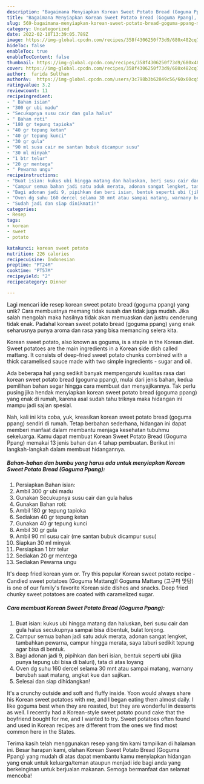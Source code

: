 ```yaml
---
description: "Bagaimana Menyiapkan Korean Sweet Potato Bread (Goguma Ppang), Menggugah Selera"
title: "Bagaimana Menyiapkan Korean Sweet Potato Bread (Goguma Ppang), Menggugah Selera"
slug: 569-bagaimana-menyiapkan-korean-sweet-potato-bread-goguma-ppang-menggugah-selera
category: Uncategorized
date: 2022-02-10T13:39:05.789Z
image: https://img-global.cpcdn.com/recipes/358f4306250f73d9/680x482cq70/korean-sweet-potato-bread-goguma-ppang-foto-resep-utama.jpg
hideToc: false
enableToc: true
enableTocContent: false
thumbnail: https://img-global.cpcdn.com/recipes/358f4306250f73d9/680x482cq70/korean-sweet-potato-bread-goguma-ppang-foto-resep-utama.jpg
cover: https://img-global.cpcdn.com/recipes/358f4306250f73d9/680x482cq70/korean-sweet-potato-bread-goguma-ppang-foto-resep-utama.jpg
author:  farida Sulthan
authorAv:  https://img-global.cpcdn.com/users/3c798b3b62849c56/60x60cq50/avatar.jpg
ratingvalue: 3.2
reviewcount: 11
recipeingredient:
- " Bahan isian"
- "300 gr ubi madu"
- "Secukupnya susu cair dan gula halus"
- " Bahan roti"
- "180 gr tepung tapioka"
- "40 gr tepung ketan"
- "40 gr tepung kunci"
- "30 gr gula"
- "90 ml susu cair me santan bubuk dicampur susu"
- "30 ml minyak"
- "1 btr telur"
- "20 gr mentega"
- " Pewarna ungu"
recipeinstructions:
- "Buat isian: kukus ubi hingga matang dan haluskan, beri susu cair dan gula halus secukupnya sampai bisa dibentuk, bulat lonjong."
- "Campur semua bahan jadi satu aduk merata, adonan sangat lengket, tambahkan pewarna, campur hingga merata, saya taburi sedikit tepung agar bisa di bentuk."
- "Bagi adonan jadi 9, pipihkan dan beri isian, bentuk seperti ubi (jika punya tepung ubi bisa di baluri), tata di atas loyang"
- "Oven dg suhu 160 dercel selama 30 mnt atau sampai matang, warnany berubah saat matang, angkat kue dan sajikan."
- "Sudah jadi dan siap dinikmati!"
categories:
- Resep
tags:
- korean
- sweet
- potato

katakunci: korean sweet potato 
nutrition: 226 calories
recipecuisine: Indonesian
preptime: "PT24M"
cooktime: "PT57M"
recipeyield: "2"
recipecategory: Dinner

---
```



Lagi mencari ide resep korean sweet potato bread (goguma ppang) yang unik? Cara membuatnya memang tidak susah dan tidak juga mudah. Jika salah mengolah maka hasilnya tidak akan memuaskan dan justru cenderung tidak enak. Padahal korean sweet potato bread (goguma ppang) yang enak seharusnya punya aroma dan rasa yang bisa memancing selera kita.


Korean sweet potato, also known as goguma, is a staple in the Korean diet. Sweet potatoes are the main ingredients in a Korean side dish called mattang. It consists of deep-fried sweet potato chunks combined with a thick caramelised sauce made with two simple ingredients - sugar and oil.

Ada beberapa hal yang sedikit banyak mempengaruhi kualitas rasa dari korean sweet potato bread (goguma ppang), mulai dari jenis bahan, kedua pemilihan bahan segar hingga cara membuat dan menyajikannya. Tak perlu pusing jika hendak menyiapkan korean sweet potato bread (goguma ppang) yang enak di rumah, karena asal sudah tahu triknya maka hidangan ini mampu jadi sajian spesial.


Nah, kali ini kita coba, yuk, kreasikan korean sweet potato bread (goguma ppang) sendiri di rumah. Tetap berbahan sederhana, hidangan ini dapat memberi manfaat dalam membantu menjaga kesehatan tubuhmu sekeluarga. Kamu dapat membuat Korean Sweet Potato Bread (Goguma Ppang) memakai 13 jenis bahan dan 4 tahap pembuatan. Berikut ini langkah-langkah dalam membuat hidangannya.

<!--inarticleads1-->

##### Bahan-bahan dan bumbu yang harus ada untuk menyiapkan Korean Sweet Potato Bread (Goguma Ppang):

1. Persiapkan  Bahan isian:
1. Ambil 300 gr ubi madu
1. Gunakan Secukupnya susu cair dan gula halus
1. Gunakan  Bahan roti:
1. Ambil 180 gr tepung tapioka
1. Sediakan 40 gr tepung ketan
1. Gunakan 40 gr tepung kunci
1. Ambil 30 gr gula
1. Ambil 90 ml susu cair (me santan bubuk dicampur susu)
1. Siapkan 30 ml minyak
1. Persiapkan 1 btr telur
1. Sediakan 20 gr mentega
1. Sediakan  Pewarna ungu


It&#39;s deep fried korean yam or. Try this popular Korean sweet potato recipe - Candied sweet potatoes (Goguma Mattang)! Goguma Mattang (고구마 맛탕) is one of our family&#39;s favorite Korean side dishes and snacks. Deep fried chunky sweet potatoes are coated with caramelized sugar. 

<!--inarticleads2-->

##### Cara membuat Korean Sweet Potato Bread (Goguma Ppang):

1. Buat isian: kukus ubi hingga matang dan haluskan, beri susu cair dan gula halus secukupnya sampai bisa dibentuk, bulat lonjong.
1. Campur semua bahan jadi satu aduk merata, adonan sangat lengket, tambahkan pewarna, campur hingga merata, saya taburi sedikit tepung agar bisa di bentuk.
1. Bagi adonan jadi 9, pipihkan dan beri isian, bentuk seperti ubi (jika punya tepung ubi bisa di baluri), tata di atas loyang
1. Oven dg suhu 160 dercel selama 30 mnt atau sampai matang, warnany berubah saat matang, angkat kue dan sajikan.
1. Selesai dan siap dihidangkan!

It&#39;s a crunchy outside and soft and fluffy inside. Yoon would always share his Korean sweet potatoes with me, and I began eating them almost daily. I like goguma best when they are roasted, but they are wonderful in desserts as well. I recently had a Korean-style sweet potato pound cake that the boyfriend bought for me, and I wanted to try. Sweet potatoes often found and used in Korean recipes are different from the ones we find most common here in the States. 

Terima kasih telah menggunakan resep yang tim kami tampilkan di halaman ini. Besar harapan kami, olahan Korean Sweet Potato Bread (Goguma Ppang) yang mudah di atas dapat membantu kamu menyiapkan hidangan yang enak untuk keluarga/teman ataupun menjadi ide bagi anda yang berkeinginan untuk berjualan makanan. Semoga bermanfaat dan selamat mencoba!
